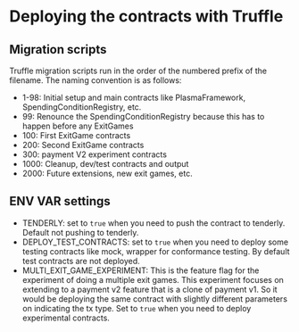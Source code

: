 # Deploying the contracts with Truffle

## Migration scripts
Truffle migration scripts run in the order of the numbered prefix of the filename. The naming convention is as follows:

- 1-98: Initial setup and main contracts like PlasmaFramework, SpendingConditionRegistry, etc.
- 99: Renounce the SpendingConditionRegistry because this has to happen before any ExitGames
- 100: First ExitGame contracts
- 200: Second ExitGame contracts
- 300: payment V2 experiment contracts
- 1000: Cleanup, dev/test contracts and output
- 2000: Future extensions, new exit games, etc.

## ENV VAR settings
- TENDERLY: set to `true` when you need to push the contract to tenderly. Default not pushing to tenderly.
- DEPLOY_TEST_CONTRACTS: set to `true` when you need to deploy some testing contracts like mock, wrapper for conformance testing. By default test contracts are not deployed.
- MULTI_EXIT_GAME_EXPERIMENT: This is the feature flag for the experiment of doing a multiple exit games. This experiment focuses on extending to a payment v2 feature that is a clone of payment v1. So it would be deploying the same contract with slightly different parameters on indicating the tx type. Set to `true` when you need to deploy experimental contracts.
